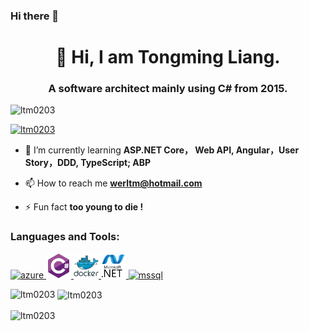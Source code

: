 ### Hi there 👋



<h1 align="center">🌱  Hi, I am Tongming Liang.   
</h1>

<h3 align="center">A software  architect mainly using C# from 2015.</h3>

<p align="left"> <img src="https://komarev.com/ghpvc/?username=ltm0203&label=Profile%20views&color=0e75b6&style=flat" alt="ltm0203" /> </p>
<p align="left"> <a href="https://github.com/ryo-ma/github-profile-trophy"><img src="https://github-profile-trophy.vercel.app/?username=ltm0203" alt="ltm0203" /></a> </p>

- 🌱 I’m currently learning **ASP.NET Core， Web API, Angular，User Story，DDD, TypeScript; ABP**

- 📫 How to reach me **werltm@hotmail.com**

- ⚡ Fun fact **too young to die !**


<h3 align="left">Languages and Tools:</h3>
<p align="left"> <a href="https://azure.microsoft.com/en-in/" target="_blank"> <img src="https://www.vectorlogo.zone/logos/microsoft_azure/microsoft_azure-icon.svg" alt="azure" width="40" height="40"/> </a> <a href="https://www.w3schools.com/cs/" target="_blank"> <img src="https://raw.githubusercontent.com/devicons/devicon/master/icons/csharp/csharp-original.svg" alt="csharp" width="40" height="40"/> </a> <a href="https://www.docker.com/" target="_blank"> <img src="https://raw.githubusercontent.com/devicons/devicon/master/icons/docker/docker-original-wordmark.svg" alt="docker" width="40" height="40"/> </a> <a href="https://dotnet.microsoft.com/" target="_blank"> <img src="https://raw.githubusercontent.com/devicons/devicon/master/icons/dot-net/dot-net-original-wordmark.svg" alt="dotnet" width="40" height="40"/> </a> <a href="https://www.microsoft.com/en-us/sql-server" target="_blank"> <img src="https://www.svgrepo.com/show/303229/microsoft-sql-server-logo.svg" alt="mssql" width="40" height="40"/> </a> </p>

<p><img align="left" src="https://github-readme-stats.vercel.app/api/top-langs?username=ltm0203&show_icons=true&locale=en&layout=compact" alt="ltm0203" /></p>

<p>&nbsp;<img align="center" src="https://github-readme-stats.vercel.app/api?username=ltm0203&show_icons=true&locale=en" alt="ltm0203" /></p>

<p><img align="center" src="https://github-readme-streak-stats.herokuapp.com/?user=ltm0203&" alt="ltm0203" /></p>


 






<!--
**ltm0203/ltm0203** is a ✨ _special_ ✨ repository because its `README.md` (this file) appears on your GitHub profile.

Here are some ideas to get you started:

- 🔭 I’m currently working on ...
- 🌱 I’m currently learning ...
- 👯 I’m looking to collaborate on ...
- 🤔 I’m looking for help with ...
- 💬 Ask me about ...
- 📫 How to reach me: ...
- 😄 Pronouns: ...
- ⚡ Fun fact: ...
-->



  
